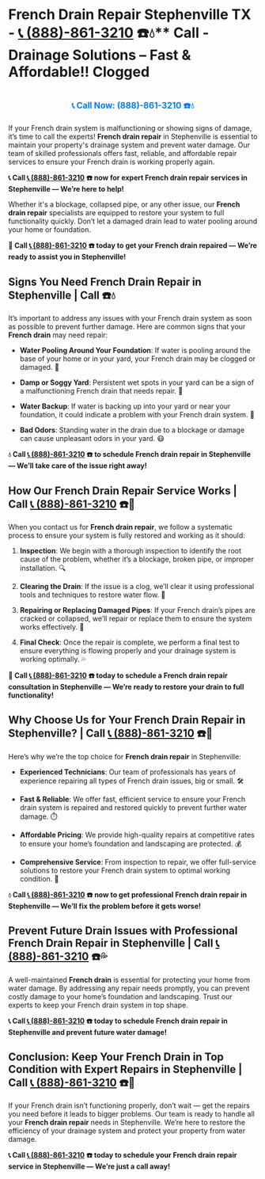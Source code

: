 # French Drain Repair Stephenville TX - [📞 (888)-861-3210](https://plumbing-texas-3210.netlify.app) ☎️💧** Call  - Drainage Solutions – Fast & Affordable!! Clogged
# 

<p align="center" style="font-size: 1.2em; font-weight: bold; margin: 20px 0;">
  <a href="https://plumbing-texas-3210.netlify.app" target="_blank" style="color: #007BFF; text-decoration: none;">📞 Call Now: (888)-861-3210 ☎️💧</a>
</p>

If your French drain system is malfunctioning or showing signs of damage, it’s time to call the experts! **French drain repair** in Stephenville is essential to maintain your property's drainage system and prevent water damage. Our team of skilled professionals offers fast, reliable, and affordable repair services to ensure your French drain is working properly again.

**📞 Call [📞 (888)-861-3210](https://plumbing-texas-3210.netlify.app) ☎️ now for expert French drain repair services in Stephenville — We’re here to help!**

Whether it's a blockage, collapsed pipe, or any other issue, our **French drain repair** specialists are equipped to restore your system to full functionality quickly. Don’t let a damaged drain lead to water pooling around your home or foundation.

**🚨 Call [📞 (888)-861-3210](https://plumbing-texas-3210.netlify.app) ☎️ today to get your French drain repaired — We’re ready to assist you in Stephenville!**

## **Signs You Need French Drain Repair in Stephenville | Call  ☎️💧**

It’s important to address any issues with your French drain system as soon as possible to prevent further damage. Here are common signs that your **French drain** may need repair:

- **Water Pooling Around Your Foundation**: If water is pooling around the base of your home or in your yard, your French drain may be clogged or damaged. 🌊

- **Damp or Soggy Yard**: Persistent wet spots in your yard can be a sign of a malfunctioning French drain that needs repair. 🌱

- **Water Backup**: If water is backing up into your yard or near your foundation, it could indicate a problem with your French drain system. 🚨

- **Bad Odors**: Standing water in the drain due to a blockage or damage can cause unpleasant odors in your yard. 😷

**💧 Call [📞 (888)-861-3210](https://plumbing-texas-3210.netlify.app) ☎️ to schedule French drain repair in Stephenville — We’ll take care of the issue right away!**

## **How Our French Drain Repair Service Works | Call [📞 (888)-861-3210](https://plumbing-texas-3210.netlify.app) ☎️🔧**

When you contact us for **French drain repair**, we follow a systematic process to ensure your system is fully restored and working as it should:

1. **Inspection**: We begin with a thorough inspection to identify the root cause of the problem, whether it’s a blockage, broken pipe, or improper installation. 🔍

2. **Clearing the Drain**: If the issue is a clog, we’ll clear it using professional tools and techniques to restore water flow. 🧰

3. **Repairing or Replacing Damaged Pipes**: If your French drain’s pipes are cracked or collapsed, we’ll repair or replace them to ensure the system works effectively. 🔧

4. **Final Check**: Once the repair is complete, we perform a final test to ensure everything is flowing properly and your drainage system is working optimally. 💦

**🚨 Call [📞 (888)-861-3210](https://plumbing-texas-3210.netlify.app) ☎️ today to schedule a French drain repair consultation in Stephenville — We’re ready to restore your drain to full functionality!**

## **Why Choose Us for Your French Drain Repair in Stephenville? | Call [📞 (888)-861-3210](https://plumbing-texas-3210.netlify.app) ☎️🌟**

Here’s why we’re the top choice for **French drain repair** in Stephenville:

- **Experienced Technicians**: Our team of professionals has years of experience repairing all types of French drain issues, big or small. 🛠️

- **Fast & Reliable**: We offer fast, efficient service to ensure your French drain system is repaired and restored quickly to prevent further water damage. ⏱️

- **Affordable Pricing**: We provide high-quality repairs at competitive rates to ensure your home’s foundation and landscaping are protected. 💰

- **Comprehensive Service**: From inspection to repair, we offer full-service solutions to restore your French drain system to optimal working condition. 🔧

**💧 Call [📞 (888)-861-3210](https://plumbing-texas-3210.netlify.app) ☎️ now to get professional French drain repair in Stephenville — We’ll fix the problem before it gets worse!**

## **Prevent Future Drain Issues with Professional French Drain Repair in Stephenville | Call [📞 (888)-861-3210](https://plumbing-texas-3210.netlify.app) ☎️💦**

A well-maintained **French drain** is essential for protecting your home from water damage. By addressing any repair needs promptly, you can prevent costly damage to your home’s foundation and landscaping. Trust our experts to keep your French drain system in top shape.

**📞 Call [📞 (888)-861-3210](https://plumbing-texas-3210.netlify.app) ☎️ today to schedule French drain repair in Stephenville and prevent future water damage!**

## **Conclusion: Keep Your French Drain in Top Condition with Expert Repairs in Stephenville | Call [📞 (888)-861-3210](https://plumbing-texas-3210.netlify.app) ☎️🔧**

If your French drain isn’t functioning properly, don’t wait — get the repairs you need before it leads to bigger problems. Our team is ready to handle all your **French drain repair** needs in Stephenville. We’re here to restore the efficiency of your drainage system and protect your property from water damage.

**📞 Call [📞 (888)-861-3210](https://plumbing-texas-3210.netlify.app) ☎️ today to schedule your French drain repair service in Stephenville — We’re just a call away!**
